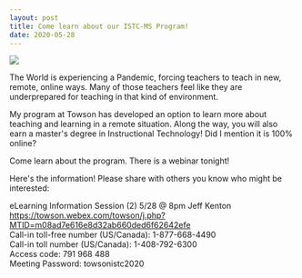 ```yaml
---
layout: post
title: Come learn about our ISTC-MS Program!
date: 2020-05-28
---
```


<img src="{{site.baseurl}}/images/webex.png">

The World is experiencing a Pandemic, forcing teachers to teach in new, remote, online ways. Many of those teachers feel like they are underprepared for teaching in that kind of environment.

My program at Towson has developed an option to learn more about teaching and learning in a remote situation. Along the way, you will also earn a master's degree in Instructional Technology! Did I mention it is 100% online?

Come learn about the program. There is a webinar tonight!

Here's the information! Please share with others you know who might be interested:


eLearning Information Session (2) 5/28 @ 8pm  Jeff Kenton <br />
<a href="https://towson.webex.com/towson/j.php?MTID=m08ad7e616e8d32ab660ded6f62642efe">https://towson.webex.com/towson/j.php?MTID=m08ad7e616e8d32ab660ded6f62642efe</a><br />
Call-in toll-free number (US/Canada): 1-877-668-4490<br />
Call-in toll number (US/Canada): 1-408-792-6300 <br />
Access code: 791 968 488 <br />
Meeting Password: towsonistc2020<br />

